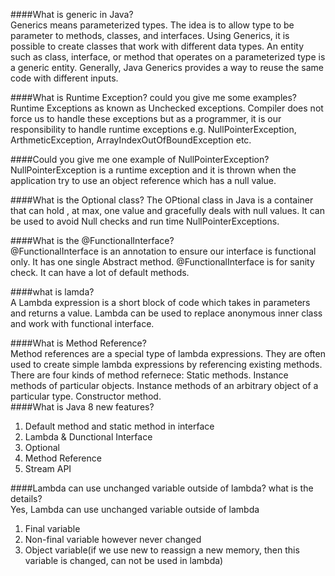 ####What is generic in Java?    
Generics means parameterized types. The idea is to allow type to be parameter to methods, classes, and interfaces. Using Generics, it is possible to create classes that work with different data types. An entity such as class, interface, or method that operates on a parameterized type is a generic entity. Generally, Java Generics provides a way to reuse the same code with different inputs.   

####What is Runtime Exception? could you give me some examples?    
Runtime Exceptions as known as Unchecked exceptions. Compiler does not force us to handle these exceptions but as a programmer, it is our responsibility to handle runtime exceptions e.g. NullPointerException, ArthmeticException, ArrayIndexOutOfBoundException etc.   

####Could you give me one example of NullPointerException?    
NullPointerException is a runtime exception and it is thrown when the application try to use an object reference which has a null value.    

####What is the Optional class?
The OPtional class in Java is a container that can hold , at max, one value and gracefully deals with null values. It can be used to avoid Null checks and run time NullPointerExceptions.

####What is the @FunctionalInterface?     
@FunctionalInterface is an annotation to ensure our interface is functional only. It has one single Abstract method. @FunctionalInterface is for sanity check. It can have a lot of default methods.   

####what is lamda?     
A Lambda expression is a short block of code which takes in parameters and returns a value. Lambda can be used to replace anonymous inner class and work with functional interface.     

####What is Method Reference?    
Method references are a special type of lambda expressions. They are often used to create simple lambda expressions by referencing existing methods. There are four kinds of method refernece: Static methods. Instance methods of particular objects. Instance methods of an arbitrary object of a particular type. Constructor method.   
####What is Java 8 new features?    
1. Default method and static method in interface   
2. Lambda & Dunctional Interface   
3. Optional    
4. Method Reference   
5. Stream API   

####Lambda can use unchanged variable outside of lambda? what is the details?   
Yes, Lambda can use unchanged variable outside of lambda   
1. Final variable   
2. Non-final variable however never changed   
3. Object variable(if we use new to reassign a new memory, then this variable is changed, can not be used in lambda)   









